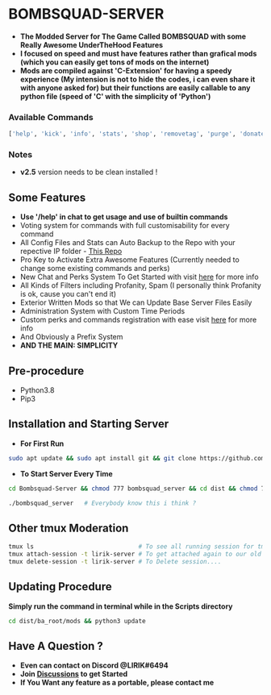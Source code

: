 # BOMBSQUAD-SERVER

- **The Modded Server for The Game Called BOMBSQUAD with some Really Awesome UnderTheHood Features**
- **I focused on speed and must have features rather than grafical mods (which you can easily get tons of mods on the internet)**
- **Mods are compiled against 'C-Extension' for having a speedy experience (My intension is not to hide the codes, i can even share it with anyone asked for) but their functions are easily callable to any python file (speed of 'C' with the simplicity of 'Python')**

### Available Commands
```python
['help', 'kick', 'info', 'stats', 'shop', 'removetag', 'purge', 'donate', 'buy', 'inventory', 'find', 'take', 'convert', 'ban', 'rolelist', 'whois', 'restart', 'report', 'add', 'remove', 'end', 'warn', 'mute', 'announce', 'ip', 'register', 'redeem', 'resetcodes', 'addcodes', 'skin', 'gloves', 'camera', 'flymode', 'playsound', 'rainbow', 'nightmode', 'getprofile', 'box', 'heal', 'curse', 'fly', 'invisible', 'headless', 'leave', 'superpunch', 'godmode', 'shield', 'kill', 'freeze', 'check', 'unfreeze', 'knock', 'pause', 'slowmotion', 'hug', 'tag', 'tint', 'icyfloor', 'shatter', 'maxplayers', 'partytype', 'partyname']
```

### Notes
- **v2.5** version needs to be clean installed !

## Some Features
- **Use '/help' in chat to get usage and use of builtin commands**
- Voting system for commands with full customisability for every command
- All Config Files and Stats can Auto Backup to the Repo with your repective IP folder - [This Repo](https://github.com/LIRIK-SPENCER/data-collection)
- Pro Key to Activate Extra Awesome Features (Currently needed to change some existing commands and perks)
- New Chat and Perks System To Get Started with visit [here](https://github.com/LIRIK-SPENCER/Bombsquad-Server/wiki/Register-File) for more info
- All Kinds of Filters including Profanity, Spam (I personally think Profanity is ok, cause you can't end it)
- Exterior Written Mods so that We can Update Base Server Files Easily
- Administration System with Custom Time Periods
- Custom perks and commands registration with ease visit [here](https://github.com/LIRIK-SPENCER/Bombsquad-Server/wiki/Register-File) for more info
- And Obviously a Prefix System
- **AND THE MAIN: SIMPLICITY**

## Pre-procedure

- Python3.8
- Pip3

## Installation and Starting Server

- **For First Run**
```bash
sudo apt update && sudo apt install git && git clone https://github.com/LIRIK-SPENCER/Bombsquad-Server
```
- **To Start Server Every Time**
```bash
cd Bombsquad-Server && chmod 777 bombsquad_server && cd dist && chmod 777 bombsquad_headless && cd .. && tmux new -s lirik-server
```
```bash
./bombsquad_server   # Everybody know this i think ?
```

## Other tmux Moderation
```bash
tmux ls                             # To see all running session for tmux..
tmux attach-session -t lirik-server # To get attached again to our old session
tmux delete-session -t lirik-server # To Delete session....
```

## Updating Procedure

**Simply run the command in terminal while in the Scripts directory**

```bash
cd dist/ba_root/mods && python3 update
```

## Have A Question ?

- **Even can contact on Discord @LIRIK#6494**
- **Join [Discussions](https://github.com/LIRIK-SPENCER/Bombsquad-Server/discussions) to get Started**
- **If You Want any feature as a portable, please contact me**
